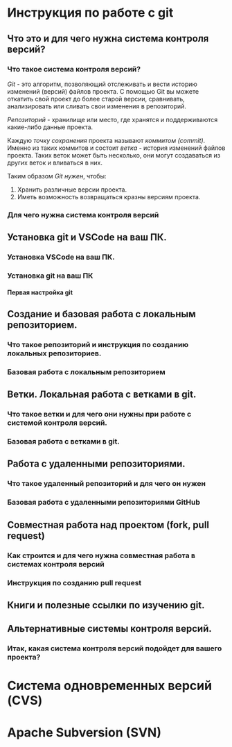 # Инструкция по работе с git

## Что это и для чего нужна система контроля версий?

### Что такое система контроля версий?

*Git* - это алгоритм, позволяющий отслеживать и вести историю изменений (версий) файлов проекта. С помощью Git вы можете откатить свой проект до более старой версии, сравнивать, анализировать или сливать свои изменения в репозиторий. 

*Репозиторий* - хранилище или место, где хранятся и поддерживаются какие-либо данные проекта.

Каждую *точку сохранения* проекта называют *коммитом (commit)*. Именно из таких коммитов и состоит *ветка* - история изменений файлов проекта. Таких веток может быть несколько, они могут создаваться из других веток и вливаться в них.

Таким образом *Git нужен*, чтобы:
1. Хранить различные версии проекта.
2. Иметь возможность возвращаться кразны версиям проекта.


### Для чего нужна система контроля версий

## Установка git и VSCode на ваш ПК.

### Установка VSCode на ваш ПК.

### Установка git на ваш ПК

#### Первая настройка git

## Создание и базовая работа с локальным репозиторием.

### Что такое репозиторий и инструкция по созданию локальных репозиториев.

### Базовая работа с локальным репозиторием

## Ветки. Локальная работа с ветками в git.

### Что такое ветки и для чего они нужны при работе с системой контроля версий.

### Базовая работа с ветками в git.

## Работа с удаленными репозиториями.

### Что такое удаленный репозиторий и для чего он нужен

### Базовая работа с удаленными репозиториями GitHub

## Совместная работа над проектом (fork, pull request)

### Как строится и для чего нужна совместная работа в системах контроля версий

### Инструкция по созданию pull request

## Книги и полезные ссылки по изучению git.

## Альтернативные системы контроля версий.

### Итак, какая система контроля версий подойдет для вашего проекта?

# Система одновременных версий (CVS)

# Apache Subversion (SVN)

